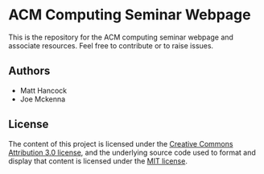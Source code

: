 # ACM Computing Seminar Webpage

This is the repository for the ACM computing seminar webpage and associate resources. Feel free to contribute or to raise issues.

## Authors

- Matt Hancock
- Joe Mckenna

## License

The content of this project is licensed under the [Creative Commons Attribution 3.0 license](http://creativecommons.org/licenses/by/3.0/us/deed.en_US), and the underlying source code used to format and display that content is licensed under the [MIT license](http://opensource.org/licenses/mit-license.php).
